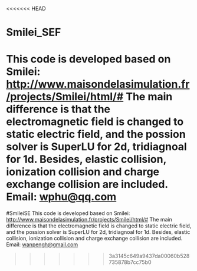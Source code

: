 <<<<<<< HEAD
# Smilei_SEF

This code is developed based on Smilei: http://www.maisondelasimulation.fr/projects/Smilei/html/#
The main difference is that the electromagnetic field is changed to static electric field, and the possion solver is SuperLU for 2d, tridiagnoal for 1d. Besides, elastic collision, ionization collision and charge exchange collision are included.
Email: wphu@qq.com
=======
#SmileiSE
This code is developed based on Smilei: http://www.maisondelasimulation.fr/projects/Smilei/html/# The main difference is that the electromagnetic field is changed to static electric field, and the possion solver is SuperLU for 2d, tridiagnoal for 1d. Besides, elastic collision, ionization collision and charge exchange collision are included. Email: wanpengh@gmail.com
>>>>>>> 3a3145c649a9437da00060b528735878b7cc75b0
